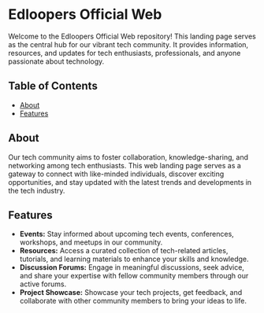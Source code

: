 # Edloopers Official Web
Welcome to the Edloopers Official Web repository! This landing page serves as the central hub for our vibrant tech community. It provides information, resources, and updates for tech enthusiasts, professionals, and anyone passionate about technology. 

## Table of Contents

- [About](#about)
- [Features](#features)

## About

Our tech community aims to foster collaboration, knowledge-sharing, and networking among tech enthusiasts. This web landing page serves as a gateway to connect with like-minded individuals, discover exciting opportunities, and stay updated with the latest trends and developments in the tech industry.

## Features

- **Events:** Stay informed about upcoming tech events, conferences, workshops, and meetups in our community.
- **Resources:** Access a curated collection of tech-related articles, tutorials, and learning materials to enhance your skills and knowledge.
- **Discussion Forums:** Engage in meaningful discussions, seek advice, and share your expertise with fellow community members through our active forums.
- **Project Showcase:** Showcase your tech projects, get feedback, and collaborate with other community members to bring your ideas to life.
